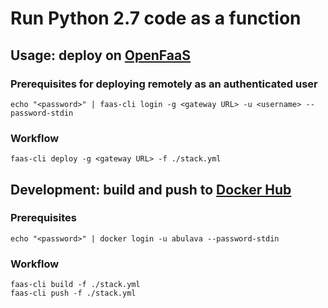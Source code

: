 # Run Python 2.7 code as a function

## Usage: deploy on [OpenFaaS](https://www.openfaas.com)

### Prerequisites for deploying remotely as an authenticated user

```
echo "<password>" | faas-cli login -g <gateway URL> -u <username> --password-stdin
```

### Workflow

```
faas-cli deploy -g <gateway URL> -f ./stack.yml
```

## Development: build and push to [Docker Hub](https://hub.docker.com/)

### Prerequisites

```
echo "<password>" | docker login -u abulava --password-stdin
```

### Workflow

```
faas-cli build -f ./stack.yml
faas-cli push -f ./stack.yml
```
